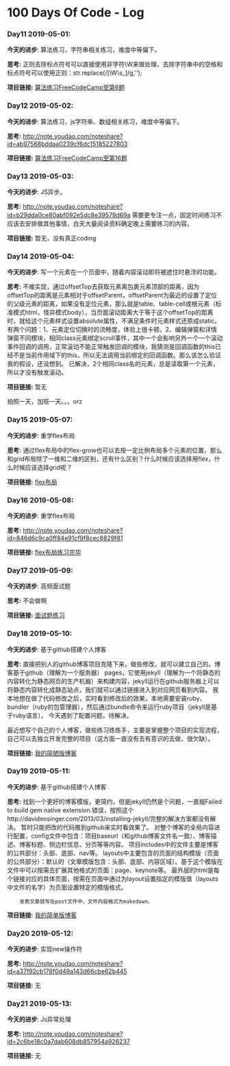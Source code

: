 # 100 Days Of Code - Log

### Day11 2019-05-01:  
**今天的进步**:  算法练习，字符串相关练习，难度中等偏下。

**思考:** 正则去除标点符号可以直接使用非字符\W来做处理，去除字符串中的空格和标点符号可以使用正则：str.replace(/[\W\s_]/g,'');

**项目链接:** [算法练习FreeCodeCamp至第6题](<https://www.freecodecamp.cn/challenges/return-largest-numbers-in-arrays>)

### Day12 2019-05-02:  
**今天的进步**:  算法练习，js字符串、数组相关练习，难度中等偏下。

**思考:** http://note.youdao.com/noteshare?id=ab97568bddaa0239cf6dc15185227803

**项目链接:** [算法练习FreeCodeCamp至第16题](<https://www.freecodecamp.cn/challenges/caesars-cipher>)

### Day13 2019-05-03:  
**今天的进步**:  JS异步。

**思考:** http://note.youdao.com/noteshare?id=b29dda0ce80abf092e5dc8e39579d69a
          需要更专注一点，固定时间练习不应该去安排做其他事情，白天大量阅读资料确定晚上需要练习的内容。

**项目链接:** 暂无，没有真正coding

### Day14 2019-05-04:  
**今天的进步**:  写一个元素在一个页面中，随着内容滚动即将被遮住时悬浮的功能。

**思考:** 不难实现，通过offsetTop去获取元素离包裹元素顶部的距离，因为offsetTop的距离是元素相对于offsetParent，offsetParent为最近的设置了定位的父级元素的距离，如果没有定位元素，那么就是table、table-cell或根元素（标准模式html，怪异模式body），当页面滚动距离大于等于这个offsetTop的距离时，就给这个元素样式设置absolute属性，不满足条件时元素样式还原成static。
          有两个问题：1、元素定位切换时的流畅度，体验上很卡顿。2、编辑弹窗和详情弹窗不同模块，相同class元素绑定scroll事件，其中一个会影响另外一个一个滚动事件回调的调用，正常滚动不能正常触发回调的模块，我猜测是回调函数的this已经不是当前作用域下的this，所以无法调用当前绑定的回调函数。那么该怎么验证我的假设，还没想到。
          已解决，2个相同class名的元素，总是读取第一个元素，所以才没有触发滚动。

**项目链接:** 暂无

拍照一天，加班一天。。。orz

### Day15 2019-05-07:  
**今天的进步**:  重学flex布局

**思考:** 通过flex布局中的flex-grow也可以去按一定比例布局多个元素的位置，那么和grid布局除了一维和二维的区别，还有什么区别？什么时候应该选择用flex，什么时候应该选择grid呢？

**项目链接:** [flex布局](<https://developer.mozilla.org/zh-CN/docs/Web/CSS/CSS_Flexible_Box_Layout/Basic_Concepts_of_Flexbox>)

### Day16 2019-05-08:  
**今天的进步**:  重学flex布局

**思考:** http://note.youdao.com/noteshare?id=846d6c9ca0ff84e91cf9f8cec8829f81

**项目链接:** [flex布局练习完毕](<https://flexboxfroggy.com/>)

### Day17 2019-05-09: 
**今天的进步**:  高频面试题

**思考:** 不会做啊

**项目链接:** [面试题练习](<https://github.com/Advanced-Frontend/Daily-Interview-Question>)

### Day18 2019-05-10: 
**今天的进步**:  基于github搭建个人博客

**思考:** 直接把别人的github博客项目克隆下来，做些修改，就可以建立自己的。博客基于github（理解为一个服务器） pages，它使用jekyll（理解为一个将静态的内容转化为静态网页的生产机器）来构建内容，jekyll运行在github服务器上可以将静态内容转化成静态站点，我们就可以通过链接进入到对应网页看到内容。
我本地想在做了代码修改之后，实时看到修改后的效果，本地需要安装ruby、 bundler（ruby的包管理器），然后通过bundle命令来运行ruby项目（jekyll是基于ruby语言）。
今天遇到了配置问题，待解决。

最近想写个自己的个人博客，做些练习练练手，主要是掌握整个项目的实现流程，自己可以去独立开发完整的项目（这方面一直没有去有意识的去做，很欠缺）。

**项目链接:** [我的简陋版博客](<https://youyi2016.github.io/>)

### Day19 2019-05-11: 
**今天的进步**:  基于github搭建个人博客

**思考:** 找到一个更好的博客模版，更简约，但是jekyll仍然是个问题，一直报Failed to build gem native extension.错误，按照这个http://davidensinger.com/2013/03/installing-jekyll/完整的解决方案都没有解决。
        暂时只能把改的代码推到github来实时看效果了。
        对整个博客的全局内容进行配置，config文件中包含：项目baseurl（和github博客文件名一致）、博客描述、博客标题、侧边栏信息、分页等等内容。
        项目includes中的文件主要是博客的公共部分：头部、底部、nav等。
        layouts中主要包含的页面的结构模版（页面的公共部分）：默认的（文章模版包含：头部、底部、内容区域）。基于这个模版在文件中可以按需去扩展其他格式的页面：page、keynote等。
        最外层的html是每个链接对应的具体页面，按需在页面中通过为layout设置指定的模版值（layouts中文件的名字）为页面设置特定的模版格式。
        
        发表文章就写在post文件中，文件内容格式为makedown。
        

**项目链接:** [我的简单版博客](<https://youyi2016.github.io/youyi/>)

### Day20 2019-05-12: 
**今天的进步**:  实现new操作符

**思考:** http://note.youdao.com/noteshare?id=a37f92cb176f0d49a143d66cbe62b445
        
**项目链接:** 无

### Day21 2019-05-13: 
**今天的进步**:  Js异常处理

**思考:** http://note.youdao.com/noteshare?id=2c6be18c0a7dab608db857954a926237
        
**项目链接:** 无






